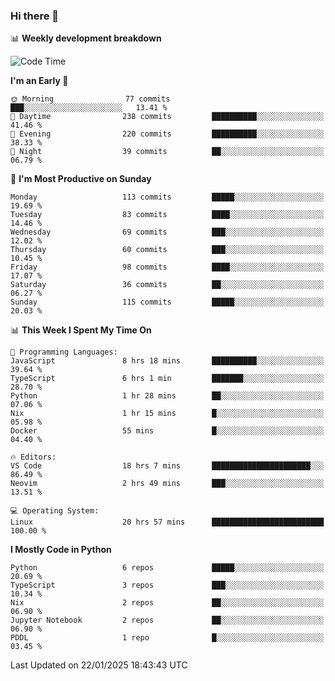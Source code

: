 ### Hi there 👋

📊 **Weekly development breakdown**
<!--START_SECTION:waka-->
![Code Time](http://img.shields.io/badge/Code%20Time-350%20hrs%209%20mins-blue)

**I'm an Early 🐤** 

```text
🌞 Morning                77 commits          ███░░░░░░░░░░░░░░░░░░░░░░   13.41 % 
🌆 Daytime                238 commits         ██████████░░░░░░░░░░░░░░░   41.46 % 
🌃 Evening                220 commits         ██████████░░░░░░░░░░░░░░░   38.33 % 
🌙 Night                  39 commits          ██░░░░░░░░░░░░░░░░░░░░░░░   06.79 % 
```
📅 **I'm Most Productive on Sunday** 

```text
Monday                   113 commits         █████░░░░░░░░░░░░░░░░░░░░   19.69 % 
Tuesday                  83 commits          ████░░░░░░░░░░░░░░░░░░░░░   14.46 % 
Wednesday                69 commits          ███░░░░░░░░░░░░░░░░░░░░░░   12.02 % 
Thursday                 60 commits          ███░░░░░░░░░░░░░░░░░░░░░░   10.45 % 
Friday                   98 commits          ████░░░░░░░░░░░░░░░░░░░░░   17.07 % 
Saturday                 36 commits          ██░░░░░░░░░░░░░░░░░░░░░░░   06.27 % 
Sunday                   115 commits         █████░░░░░░░░░░░░░░░░░░░░   20.03 % 
```


📊 **This Week I Spent My Time On** 

```text
💬 Programming Languages: 
JavaScript               8 hrs 18 mins       ██████████░░░░░░░░░░░░░░░   39.64 % 
TypeScript               6 hrs 1 min         ███████░░░░░░░░░░░░░░░░░░   28.70 % 
Python                   1 hr 28 mins        ██░░░░░░░░░░░░░░░░░░░░░░░   07.06 % 
Nix                      1 hr 15 mins        █░░░░░░░░░░░░░░░░░░░░░░░░   05.98 % 
Docker                   55 mins             █░░░░░░░░░░░░░░░░░░░░░░░░   04.40 % 

🔥 Editors: 
VS Code                  18 hrs 7 mins       ██████████████████████░░░   86.49 % 
Neovim                   2 hrs 49 mins       ███░░░░░░░░░░░░░░░░░░░░░░   13.51 % 

💻 Operating System: 
Linux                    20 hrs 57 mins      █████████████████████████   100.00 % 
```

**I Mostly Code in Python** 

```text
Python                   6 repos             █████░░░░░░░░░░░░░░░░░░░░   20.69 % 
TypeScript               3 repos             ███░░░░░░░░░░░░░░░░░░░░░░   10.34 % 
Nix                      2 repos             ██░░░░░░░░░░░░░░░░░░░░░░░   06.90 % 
Jupyter Notebook         2 repos             ██░░░░░░░░░░░░░░░░░░░░░░░   06.90 % 
PDDL                     1 repo              █░░░░░░░░░░░░░░░░░░░░░░░░   03.45 % 
```




 Last Updated on 22/01/2025 18:43:43 UTC
<!--END_SECTION:waka-->
<!--
**R-enanVieira/R-enanVieira** is a ✨ _special_ ✨ repository because its `README.md` (this file) appears on your GitHub profile.

Here are some ideas to get you started:

- 🔭 I’m currently working on ...
- 🌱 I’m currently learning ...
- 👯 I’m looking to collaborate on ...
- 🤔 I’m looking for help with ...
- 💬 Ask me about ...
- 📫 How to reach me: ...
- 😄 Pronouns: ...
- ⚡ Fun fact: ...
-->
